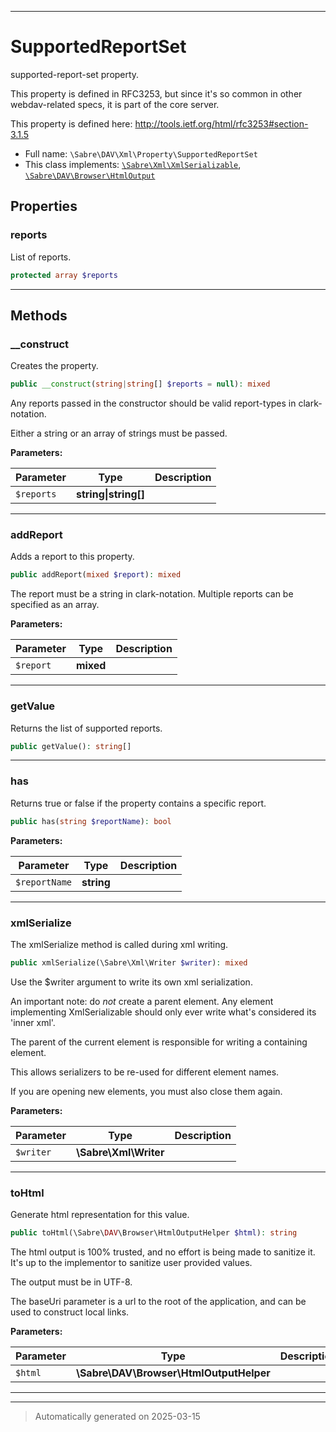***

# SupportedReportSet

supported-report-set property.

This property is defined in RFC3253, but since it's
so common in other webdav-related specs, it is part of the core server.

This property is defined here:
http://tools.ietf.org/html/rfc3253#section-3.1.5

* Full name: `\Sabre\DAV\Xml\Property\SupportedReportSet`
* This class implements:
[`\Sabre\Xml\XmlSerializable`](../../../Xml/XmlSerializable.md), [`\Sabre\DAV\Browser\HtmlOutput`](../../Browser/HtmlOutput.md)



## Properties


### reports

List of reports.

```php
protected array $reports
```






***

## Methods


### __construct

Creates the property.

```php
public __construct(string|string[] $reports = null): mixed
```

Any reports passed in the constructor
should be valid report-types in clark-notation.

Either a string or an array of strings must be passed.






**Parameters:**

| Parameter | Type | Description |
|-----------|------|-------------|
| `$reports` | **string&#124;string[]** |  |





***

### addReport

Adds a report to this property.

```php
public addReport(mixed $report): mixed
```

The report must be a string in clark-notation.
Multiple reports can be specified as an array.






**Parameters:**

| Parameter | Type | Description |
|-----------|------|-------------|
| `$report` | **mixed** |  |





***

### getValue

Returns the list of supported reports.

```php
public getValue(): string[]
```












***

### has

Returns true or false if the property contains a specific report.

```php
public has(string $reportName): bool
```








**Parameters:**

| Parameter | Type | Description |
|-----------|------|-------------|
| `$reportName` | **string** |  |





***

### xmlSerialize

The xmlSerialize method is called during xml writing.

```php
public xmlSerialize(\Sabre\Xml\Writer $writer): mixed
```

Use the $writer argument to write its own xml serialization.

An important note: do _not_ create a parent element. Any element
implementing XmlSerializable should only ever write what's considered
its 'inner xml'.

The parent of the current element is responsible for writing a
containing element.

This allows serializers to be re-used for different element names.

If you are opening new elements, you must also close them again.






**Parameters:**

| Parameter | Type | Description |
|-----------|------|-------------|
| `$writer` | **\Sabre\Xml\Writer** |  |





***

### toHtml

Generate html representation for this value.

```php
public toHtml(\Sabre\DAV\Browser\HtmlOutputHelper $html): string
```

The html output is 100% trusted, and no effort is being made to sanitize
it. It's up to the implementor to sanitize user provided values.

The output must be in UTF-8.

The baseUri parameter is a url to the root of the application, and can
be used to construct local links.






**Parameters:**

| Parameter | Type | Description |
|-----------|------|-------------|
| `$html` | **\Sabre\DAV\Browser\HtmlOutputHelper** |  |





***


***
> Automatically generated on 2025-03-15
